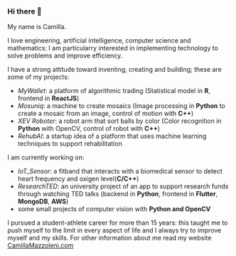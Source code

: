 ### Hi there 👋
My name is Camilla. 

I love engineering, artificial intelligence, computer science and mathematics: I am particularry interested in implementing technology to solve problems and improve efficiency.

I have a strong attitude toward inventing, creating and building; these are some of my projects:
- *MyWallet*: a platform of algorithmic trading (Statistical model in **R**, frontend in **ReactJS**)
- *Mosuniq*: a machine to create mosaics (Image processing in **Python** to create a mosaic from an image, control of motion with **C++**)
- *XEV Roboter*: a robot arm that sort balls by color (Color recognition in **Python** with OpenCV, control of robot with **C++**)
- *RehubAI*: a startup idea of a platform that uses machine learning techniques to support rehabilitation

I am currently working on:
- *IoT_Sensor*: a fitband that interacts with a biomedical sensor to detect heart frequency and oxigen level(**C/C++**)
- *ResearchTED*: an university project of an app to support research funds through watching TED talks (backend in **Python**, frontend in **Flutter**, **MongoDB**, **AWS**)
- some small projects of computer vision with **Python and OpenCV**

I pursued a student-athlete career for more than 15 years: this taught me to push myself to the limit in every aspect of life and I always try to improve myself and my skills. For other information about me read my website [CamillaMazzoleni.com](https://camillamazzoleni.com/)

<!--
**CamillaMazzoleni/CamillaMazzoleni** is a ✨ _special_ ✨ repository because its `README.md` (this file) appears on your GitHub profile.

Here are some ideas to get you started:

- 🔭 I’m currently working on ...
- 🌱 I’m currently learning ...
- 👯 I’m looking to collaborate on ...
- 🤔 I’m looking for help with ...
- 💬 Ask me about ...
- 📫 How to reach me: ...
- 😄 Pronouns: ...
- ⚡ Fun fact: ...
-->

